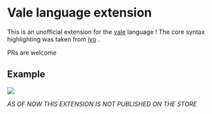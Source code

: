 # Vale language extension

This is an unofficial extension for the [vale](https://vale.dev/) language ! The core syntax highlighting was taken from [ivo](https://github.com/Ivo-Balbaert/vscode-vale) .

PRs are welcome

## Example
<img src="./media/demo.gif">

*AS OF NOW THIS EXTENSION IS NOT PUBLISHED ON THE STORE*

